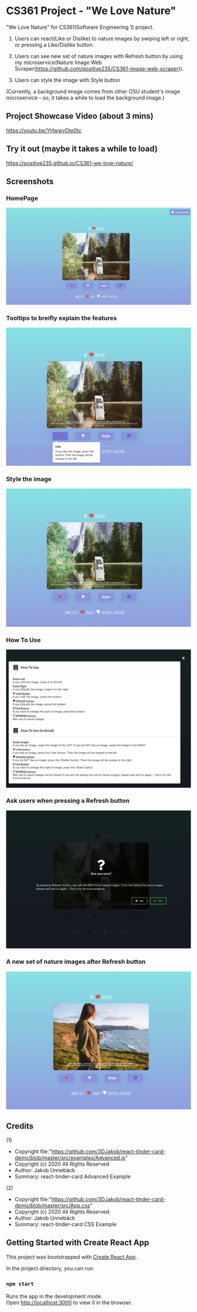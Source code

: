 # CS361 Project - "We Love Nature"

"We Love Nature" for CS361(Software Engineering 1) project. 

1. Users can react(Like or Dislike) to nature images by swiping left or right, or pressing a Like/Dislike button. 

2. Users can see new set of nature images with Refresh button by using my microservice(Nature Image Web Scraper(https://github.com/positive235/CS361-image-web-scraper)). 

3. Users can style the image with Style button 

(Currently, a background image comes from other OSU student's image microservice - so, it takes a while to load the background image.)

## Project Showcase Video (about 3 mins)

https://youtu.be/YHwwyDte0tc

## Try it out (maybe it takes a while to load)

https://positive235.github.io/CS361-we-love-nature/

## Screenshots

### HomePage
![basic](screenshots/basic.png)

### Tooltips to breifly explain the features
![tooltip](screenshots/tooltip.png)

### Style the image 
![after styling](screenshots/afterStyling.png)

### How To Use
![how to use](screenshots/how-to-use.png)

### Ask users when pressing a Refresh button
![ask users when pressing a Refresh button](screenshots/refresh.png)

### A new set of nature images after Refresh button
![after Refresh button](screenshots/afterRefresh.png)

## Credits

(1)
- Copyright file:"https://github.com/3DJakob/react-tinder-card-demo/blob/master/src/examples/Advanced.js" 
- Copyright (c) 2020 All Rights Reserved
- Author: Jakob Unnebäck
- Summary: react-tinder-card Advanced Example

(2)
- Copyright file:"https://github.com/3DJakob/react-tinder-card-demo/blob/master/src/App.css" 
- Copyright (c) 2020 All Rights Reserved
- Author: Jakob Unnebäck
- Summary: react-tinder-card CSS Example 

## Getting Started with Create React App

This project was bootstrapped with [Create React App](https://github.com/facebook/create-react-app).

In the project directory, you can run:

### `npm start`

Runs the app in the development mode.\
Open [http://localhost:3000](http://localhost:3000) to view it in the browser.
